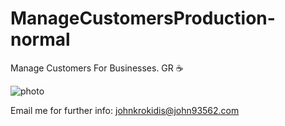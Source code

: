 # ManageCustomersProduction-normal
Manage Customers For Businesses. GR ☕

![photo](https://user-images.githubusercontent.com/63431776/145762105-cdb603bd-c524-42fc-a73f-79b5cbe71c94.PNG)



Email me for further info: 
johnkrokidis@john93562.com
